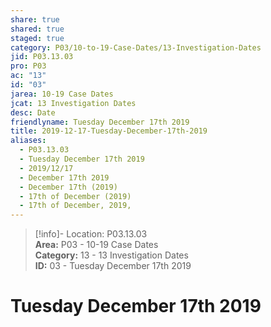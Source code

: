 ```yaml
---  
share: true  
shared: true  
staged: true  
category: P03/10-to-19-Case-Dates/13-Investigation-Dates  
jid: P03.13.03  
pro: P03  
ac: "13"  
id: "03"  
jarea: 10-19 Case Dates  
jcat: 13 Investigation Dates  
desc: Date  
friendlyname: Tuesday December 17th 2019  
title: 2019-12-17-Tuesday-December-17th-2019  
aliases:  
  - P03.13.03  
  - Tuesday December 17th 2019  
  - 2019/12/17  
  - December 17th 2019  
  - December 17th (2019)  
  - 17th of December (2019)  
  - 17th of December, 2019,  
---  
```

>[!info]- Location: P03.13.03  
>**Area:** P03 - 10-19 Case Dates  
>**Category:** 13 - 13 Investigation Dates  
>**ID:** 03 - Tuesday December 17th 2019  
  
# Tuesday December 17th 2019  

